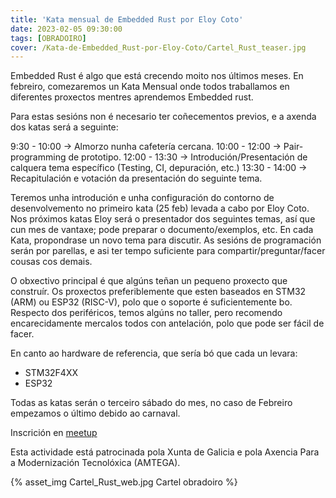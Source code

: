```yaml
---
title: 'Kata mensual de Embedded Rust por Eloy Coto'
date: 2023-02-05 09:30:00
tags: [OBRADOIRO]
cover: /Kata-de-Embedded_Rust-por-Eloy-Coto/Cartel_Rust_teaser.jpg
---
```


Embedded Rust é algo que está crecendo moito nos últimos meses. En febreiro, comezaremos un Kata Mensual onde todos traballamos en diferentes proxectos mentres aprendemos Embedded rust.

Para estas sesións non é necesario ter coñecementos previos, e a axenda dos katas será a seguinte:

9:30 - 10:00 -> Almorzo nunha cafetería cercana.
10:00 - 12:00 -> Pair-programming de prototipo.
12:00 - 13:30 -> Introdución/Presentación de calquera tema específico (Testing, CI, depuración, etc.)
13:30 - 14:00 -> Recapitulación e votación da presentación do seguinte tema.

Teremos unha introdución e unha configuración do contorno de desenvolvemento no primeiro kata (25 feb) levada a cabo por Eloy Coto. Nos próximos katas Eloy será o presentador dos seguintes temas, así que cun mes de vantaxe; pode preparar o documento/exemplos, etc. En cada Kata, propondrase un novo tema para discutir. As sesións de programación serán por parellas, e asi ter tempo suficiente para compartir/preguntar/facer cousas cos demais.

O obxectivo principal é que algúns teñan un pequeno proxecto que construír. Os proxectos preferiblemente que esten baseados en STM32 (ARM) ou ESP32 (RISC-V), polo que o soporte é suficientemente bo. Respecto dos periféricos, temos algúns no taller, pero recomendo encarecidamente mercalos todos con antelación, polo que pode ser fácil de facer.

En canto ao hardware de referencia, que sería bó que cada un levara:

- STM32F4XX
- ESP32

Todas as katas serán o terceiro sábado do mes, no caso de Febreiro empezamos o último debido ao carnaval.

Inscrición en [meetup](https://www.meetup.com/es-ES/aindustriosa/events/291411428/)

Esta actividade está patrocinada pola Xunta de Galicia e pola Axencia Para a Modernización Tecnolóxica (AMTEGA).


{% asset_img Cartel_Rust_web.jpg Cartel obradoiro %}
